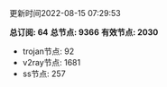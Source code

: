 更新时间2022-08-15 07:29:53

**总订阅: 64**
**总节点: 9366**
**有效节点: 2030**
- trojan节点: 92
- v2ray节点: 1681
- ss节点: 257
